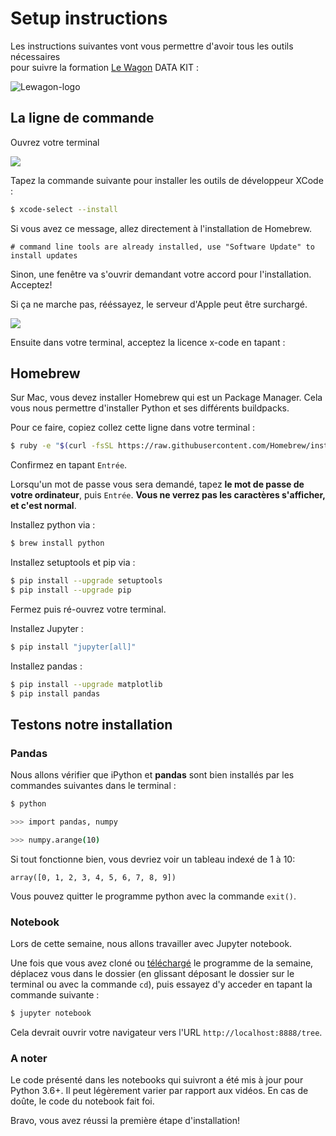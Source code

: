 # Setup instructions

Les instructions suivantes vont vous permettre d'avoir tous les outils nécessaires <br> pour suivre la formation [Le Wagon](http://www.lewagon.org) DATA KIT :

![Lewagon-logo](../images/logo-lewagon.png)

## La ligne de commande

Ouvrez votre terminal

![](../images/open-terminal.png)

Tapez la commande suivante pour installer les outils de développeur XCode :

```bash
$ xcode-select --install
```
Si vous avez ce message, allez directement à l'installation de Homebrew.

```
# command line tools are already installed, use "Software Update" to install updates
```

Sinon, une fenêtre va s'ouvrir demandant votre accord pour l'installation. Acceptez!

Si ça ne marche pas, rééssayez, le serveur d'Apple peut être surchargé.

![](../images/xcode-select-install.png)

Ensuite dans votre terminal, acceptez la licence x-code en tapant :

## Homebrew

Sur Mac, vous devez installer Homebrew qui est un Package Manager. Cela vous nous permettre d'installer Python et ses différents buildpacks.

Pour ce faire, copiez collez cette ligne dans votre terminal :

```bash
$ ruby -e "$(curl -fsSL https://raw.githubusercontent.com/Homebrew/install/master/install)"
```

Confirmez en tapant `Entrée`.

Lorsqu'un mot de passe vous sera demandé, tapez **le mot de passe de votre ordinateur**, puis `Entrée`.
**Vous ne verrez pas les caractères s'afficher, et c'est normal**.

Installez python via :

```bash
$ brew install python
```
Installez setuptools et pip via :

```bash
$ pip install --upgrade setuptools
$ pip install --upgrade pip
```

Fermez puis ré-ouvrez votre terminal.

Installez Jupyter :

```bash
$ pip install "jupyter[all]"
```

Installez pandas :

```bash
$ pip install --upgrade matplotlib
$ pip install pandas
```

## Testons notre installation

### Pandas

Nous allons vérifier que iPython et **pandas** sont bien installés par les commandes suivantes dans le terminal :

```bash
$ python

>>> import pandas, numpy

>>> numpy.arange(10)
```

Si tout fonctionne bien, vous devriez voir un tableau indexé de 1 à 10: 

```
array([0, 1, 2, 3, 4, 5, 6, 7, 8, 9])
```

Vous pouvez quitter le programme python avec la commande `exit()`.

### Notebook

Lors de cette semaine, nous allons travailler avec Jupyter notebook.

Une fois que vous avez cloné ou [téléchargé](https://github.com/lewagon/data-kit/archive/master.zip) le programme de la semaine, déplacez vous dans le dossier (en glissant déposant le dossier sur le terminal
ou avec la commande `cd`), puis essayez d'y acceder en tapant la commande suivante :

```bash
$ jupyter notebook
```

Cela devrait ouvrir votre navigateur vers l'URL `http://localhost:8888/tree`.

### A noter

Le code présenté dans les notebooks qui suivront a été mis à jour pour Python 3.6+. Il peut légèrement varier par rapport aux vidéos. En cas de doûte, le code du notebook fait foi. 

Bravo, vous avez réussi la première étape d'installation! 

